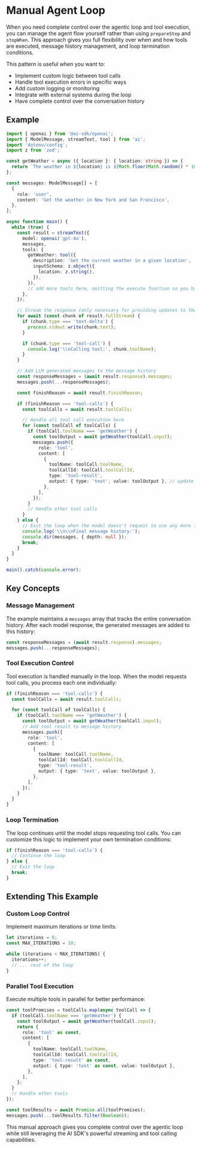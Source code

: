 
# Manual Agent Loop

When you need complete control over the agentic loop and tool execution, you can manage the agent flow yourself rather than using `prepareStep` and `stopWhen`. This approach gives you full flexibility over when and how tools are executed, message history management, and loop termination conditions.

This pattern is useful when you want to:

- Implement custom logic between tool calls
- Handle tool execution errors in specific ways
- Add custom logging or monitoring
- Integrate with external systems during the loop
- Have complete control over the conversation history

## Example

```ts
import { openai } from '@ai-sdk/openai';
import { ModelMessage, streamText, tool } from 'ai';
import 'dotenv/config';
import z from 'zod';

const getWeather = async ({ location }: { location: string }) => {
  return `The weather in ${location} is ${Math.floor(Math.random() * 100)} degrees.`;
};

const messages: ModelMessage[] = [
  {
    role: 'user',
    content: 'Get the weather in New York and San Francisco',
  },
];

async function main() {
  while (true) {
    const result = streamText({
      model: openai('gpt-4o'),
      messages,
      tools: {
        getWeather: tool({
          description: 'Get the current weather in a given location',
          inputSchema: z.object({
            location: z.string(),
          }),
        }),
        // add more tools here, omitting the execute function so you handle it yourself
      },
    });

    // Stream the response (only necessary for providing updates to the user)
    for await (const chunk of result.fullStream) {
      if (chunk.type === 'text-delta') {
        process.stdout.write(chunk.text);
      }

      if (chunk.type === 'tool-call') {
        console.log('\\nCalling tool:', chunk.toolName);
      }
    }

    // Add LLM generated messages to the message history
    const responseMessages = (await result.response).messages;
    messages.push(...responseMessages);

    const finishReason = await result.finishReason;

    if (finishReason === 'tool-calls') {
      const toolCalls = await result.toolCalls;

      // Handle all tool call execution here
      for (const toolCall of toolCalls) {
        if (toolCall.toolName === 'getWeather') {
          const toolOutput = await getWeather(toolCall.input);
          messages.push({
            role: 'tool',
            content: [
              {
                toolName: toolCall.toolName,
                toolCallId: toolCall.toolCallId,
                type: 'tool-result',
                output: { type: 'text', value: toolOutput }, // update depending on the tool's output format
              },
            ],
          });
        }
        // Handle other tool calls
      }
    } else {
      // Exit the loop when the model doesn't request to use any more tools
      console.log('\\n\\nFinal message history:');
      console.dir(messages, { depth: null });
      break;
    }
  }
}

main().catch(console.error);
```

## Key Concepts

### Message Management

The example maintains a `messages` array that tracks the entire conversation history. After each model response, the generated messages are added to this history:

```ts
const responseMessages = (await result.response).messages;
messages.push(...responseMessages);
```

### Tool Execution Control

Tool execution is handled manually in the loop. When the model requests tool calls, you process each one individually:

```ts
if (finishReason === 'tool-calls') {
  const toolCalls = await result.toolCalls;

  for (const toolCall of toolCalls) {
    if (toolCall.toolName === 'getWeather') {
      const toolOutput = await getWeather(toolCall.input);
      // Add tool result to message history
      messages.push({
        role: 'tool',
        content: [
          {
            toolName: toolCall.toolName,
            toolCallId: toolCall.toolCallId,
            type: 'tool-result',
            output: { type: 'text', value: toolOutput },
          },
        ],
      });
    }
  }
}
```

### Loop Termination

The loop continues until the model stops requesting tool calls. You can customize this logic to implement your own termination conditions:

```ts
if (finishReason === 'tool-calls') {
  // Continue the loop
} else {
  // Exit the loop
  break;
}
```

## Extending This Example

### Custom Loop Control

Implement maximum iterations or time limits:

```ts
let iterations = 0;
const MAX_ITERATIONS = 10;

while (iterations < MAX_ITERATIONS) {
  iterations++;
  // ... rest of the loop
}
```

### Parallel Tool Execution

Execute multiple tools in parallel for better performance:

```ts
const toolPromises = toolCalls.map(async toolCall => {
  if (toolCall.toolName === 'getWeather') {
    const toolOutput = await getWeather(toolCall.input);
    return {
      role: 'tool' as const,
      content: [
        {
          toolName: toolCall.toolName,
          toolCallId: toolCall.toolCallId,
          type: 'tool-result' as const,
          output: { type: 'text' as const, value: toolOutput },
        },
      ],
    };
  }
  // Handle other tools
});

const toolResults = await Promise.all(toolPromises);
messages.push(...toolResults.filter(Boolean));
```

This manual approach gives you complete control over the agentic loop while still leveraging the AI SDK's powerful streaming and tool calling capabilities.
